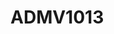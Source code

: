 # ADMV1013

```{devicetree} /wsshare/analog_work/vger/linux/Documentation/devicetree/bindings/iio/frequency/adi,admv1013.yaml
```
